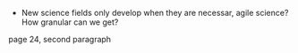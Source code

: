 - New science fields only develop when they are necessar, agile science? How granular can we get?

page 24, second paragraph



